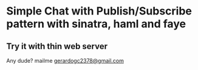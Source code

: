 

Simple Chat with Publish/Subscribe pattern with sinatra, haml and faye
======================================================================


Try it with thin web server
---------------------------


Any dude? mailme gerardogc2378@gmail.com
